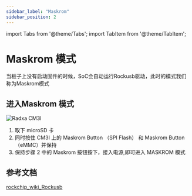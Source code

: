 ```yaml
---
sidebar_label: "Maskrom"
sidebar_position: 2
---
```


import Tabs from '@theme/Tabs';
import TabItem from '@theme/TabItem';

# Maskrom 模式

当板子上没有启动固件的时候，SoC会自动运行Rockusb驱动，此时的模式我们称为Maskrom模式

## 进入Maskrom 模式

![Radxa CM3I](/img/cm3i/cm3i-overview.webp)

1. 取下 microSD 卡
2. 同时按住 CM3I 上的 Maskrom Button （SPI Flash） 和 Maskrom Button （eMMC）并保持
3. 保持步骤 2 中的 Maskrom 按钮按下，接入电源,即可进入 MASKROM 模式

## 参考文档

[rockchip_wiki_Rockusb](https://opensource.rock-chips.com/wiki_Rockusb)
